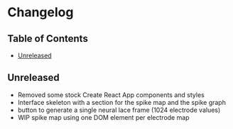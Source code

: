 # Changelog <!-- omit in toc -->

## Table of Contents <!-- omit in toc -->

- [Unreleased](#unreleased)

## Unreleased

* Removed some stock Create React App components and styles
* Interface skeleton with a section for the spike map and the spike graph
* button to generate a single neural lace frame (1024 electrode values)
* WIP spike map using one DOM element per electrode map
